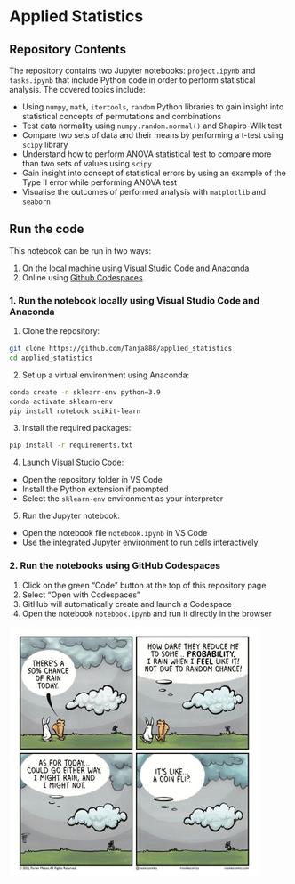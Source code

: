 # Applied Statistics 

## Repository Contents
The repository contains two Jupyter notebooks: `project.ipynb` and `tasks.ipynb` that include Python code in order to perform statistical analysis. 
The covered topics include:

  * Using `numpy`, `math`, `itertools`, `random` Python libraries to gain insight into statistical concepts of permutations and combinations
  * Test data normality using `numpy.random.normal()`  and Shapiro-Wilk test 
  * Compare two sets of data and their means by performing a t-test using `scipy` library
  * Understand how to perform ANOVA statistical test to compare more than two sets of values using `scipy`
  * Gain insight into concept of statistical errors by using an example of the Type II error while performing ANOVA test 
  * Visualise the outcomes of performed analysis with `matplotlib` and `seaborn`

## Run the code
This notebook can be run in two ways:
1.	On the local machine using [Visual Studio Code](https://code.visualstudio.com/) and [Anaconda](https://www.anaconda.com/download/success)
2.	Online using [Github Codespaces](https://github.com/codespaces)   

### 1. Run the notebook locally using Visual Studio Code and Anaconda
1. Clone the repository:
``` bash
git clone https://github.com/Tanja888/applied_statistics    
cd applied_statistics
```

2. Set up a virtual environment using Anaconda:
```bash
conda create -n sklearn-env python=3.9
conda activate sklearn-env
pip install notebook scikit-learn
```

3. Install the required packages:
```bash
pip install -r requirements.txt
```

4. Launch Visual Studio Code:
- Open the repository folder in VS Code
- Install the Python extension if prompted
- Select the `sklearn-env` environment as your interpreter 

5. Run the Jupyter notebook:
- Open the notebook file `notebook.ipynb` in VS Code
- Use the integrated Jupyter environment to run cells interactively

### 2. Run the notebooks using GitHub Codespaces 
1. Click on the green “Code” button at the top of this repository page
2. Select “Open with Codespaces”
3. GitHub will automatically create and launch a Codespace
4. Open the notebook `notebook.ipynb` and run it directly in the browser

![alt text](img/rabbit_comic.jpg)     

